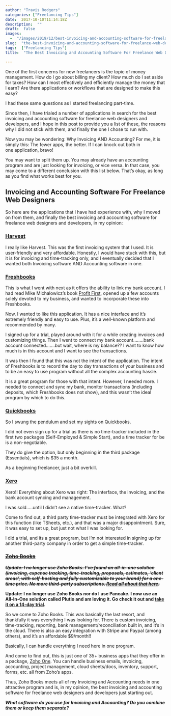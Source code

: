 ```yaml
---
author: "Travis Rodgers"
categories: ["Freelancing Tips"]
date:  2017-10-10T11:14:18Z
description:  ""
draft:  false
images: 
  -  "/images/2019/12/best-invoicing-and-accounting-software-for-freelance-web-designers-and-developers.jpg"
slug:  "the-best-invoicing-and-accounting-software-for-freelance-web-designers"
tags:  ["Freelancing Tips"]
title:  "The Best Invoicing and Accounting Software For Freelance Web Designers"

---
```



<p>One of the first concerns for new freelancers is the topic of money management. How do I go about billing my client? How much do I set aside for taxes? How can I most effectively and efficiently manage the money that I earn? Are there applications or workflows that are designed to make this easy?</p>
<p>I had these same questions as I started freelancing part-time.</p>
<p>Since then, I have trialed a number of applications in search for the best invoicing and accounting software for freelance web designers and developers, and I hope in this post to provide you a list of these, the reasons why I did not stick with them, and finally the one I chose to run with.</p>
<p>Now you may be wondering: Why Invoicing AND Accounting? For me, it is simply this: The fewer apps, the better. If I can knock out both in one application, bravo!</p>
<p>You may want to split them up. You may already have an accounting program and are just looking for invoicing, or vice versa. In that case, you may come to a different conclusion with this list below. That&#8217;s okay, as long as you find what works best for you.</p>
<h2>Invoicing and Accounting Software For Freelance Web Designers</h2>
<p>So here are the applications that I have had experience with, why I moved on from them, and finally the best invoicing and accounting software for freelance web designers and developers, in my opinion:</p>
<h3><a href="https://www.getharvest.com/" target="_blank" rel="noopener">Harvest</a></h3>
<p>I really like Harvest. This was the first invoicing system that I used. It is user-friendly and very affordable. Honestly, I would have stuck with this, but it is for invoicing and time-tracking only, and I eventually decided that I wanted both Invoicing software AND Accounting software in one.</p>
<h3><a href="/recommends/freshbooks" target="_blank" rel="noopener">Freshbooks</a></h3>
<p>This is what I went with next as it offers the ability to link my bank account. I had read Mike Michalowicz&#8217;s book <a href="http://amzn.to/2g9TZCS" target="_blank" rel="noopener">Profit First</a>, opened up a few accounts solely devoted to my business, and wanted to incorporate these into Freshbooks.</p>
<p>Now, I wanted to like this application. It has a nice interface and it&#8217;s extremely friendly and easy to use. Plus, it&#8217;s a well-known platform and recommended by many.</p>
<p>I signed up for a trial, played around with it for a while creating invoices and customizing things. Then I went to connect my bank account&#8230;&#8230;..bank account connected&#8230;&#8230;.but wait, where is my balance?? I want to know how much is in this account and I want to see the transactions.</p>
<p>It was then I found that this was not the intent of the application. The intent of Freshbooks is to record the day to day transactions of your business and to be an easy to use program without all the complex accounting hassle.</p>
<p>It is a great program for those with that intent. However, I needed more. I needed to connect and sync my bank, monitor transactions (including deposits, which Freshbooks does not show), and this wasn&#8217;t the ideal program by which to do this.</p>
<h3><a href="https://quickbooks.intuit.com/" target="_blank" rel="noopener">Quickbooks</a></h3>
<p>So I swung the pendulum and set my sights on Quickbooks.</p>
<p>I did not even sign up for a trial as there is no time-tracker included in the first two packages (Self-Employed &amp; Simple Start), and a time tracker for be is a non-negotiable.</p>
<p>They do give the option, but only beginning in the third package (Essentials), which is $35 a month.</p>
<p>As a beginning freelancer, just a bit overkill.</p>
<h3><a href="https://www.xero.com/" target="_blank" rel="noopener">Xero</a></h3>
<p>Xero!! Everything about Xero was right: The interface, the invoicing, and the bank account syncing and management.</p>
<p>I was sold&#8230;..until I didn&#8217;t see a native time-tracker. What?</p>
<p>Come to find out, a third party time-tracker must be integrated with Xero for this function (like TSheets, etc.), and that was a major disappointment. Sure, it was easy to set up, but just not what I was looking for.</p>
<p>I did a trial, and its a great program, but I&#8217;m not interested in signing up for another third-party company in order to get a simple time-tracker.</p>
<h3><a href="https://www.zoho.com/us/books/" target="_blank" rel="noopener"><span style="text-decoration: line-through;">Zoho Books</span></a></h3>
<p><span style="text-decoration: line-through;"><em><strong>Update: I no longer use Zoho Books. I&#8217;ve found an all-in-one solution (invoicing, expense tracking, time-tracking, proposals, estimates, &#8216;client areas&#8217;, with self-hosting and fully customizable to your brand) for a one-time price. No more third-party subscriptions. <a href="/5-reasons-the-pancake-app-is-the-best-invoicing-software-for-freelancers" target="_blank" rel="noopener">Read all about that here</a>.</strong></em></span></p>
<p><strong>Update: I no longer use Zoho Books nor do I use Pancake. I now use an All-In-One solution called Plutio and am loving it. Go check it out and <a href="/recommends/plutio" target="_blank" rel="noopener">take it on a 14-day trial</a>. </strong></p>
<p>So we come to Zoho Books. This was basically the last resort, and thankfully it was everything I was looking for. There is custom invoicing, time-tracking, reporting, bank management/reconciliation built in, and it&#8217;s in the cloud. There is also an easy integration with Stripe and Paypal (among others), and it&#8217;s an affordable $9/month!!</p>
<p>Basically, I can handle everything I need here in one program.</p>
<p>And come to find out, this is just one of 35+ business apps that they offer in a package, <a href="https://www.zoho.com/" target="_blank" rel="noopener">Zoho One</a>. You can handle business emails, invoicing, accounting, project management, cloud sheets/docs, inventory, support, forms, etc. all from Zoho&#8217;s apps.</p>
<p>Thus, Zoho Books meets all of my Invoicing and Accounting needs in one attractive program and is, in my opinion, the best invoicing and accounting software for freelance web designers and developers just starting out.</p>
<p><strong><em>What software do you use for Invoicing and Accounting? Do you combine them or keep them separate?</em></strong></p>



